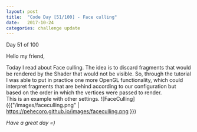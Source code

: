 ```yaml
---
layout: post
title:  "Code Day [51/100] - Face culling"
date:   2017-10-24
categories: challenge update
---
```


Day 51 of 100

Hello my friend,

Today I read about Face culling. The idea is to discard fragments that would be rendered by the Shader that would not be visible. So, through the tutorial I was able to put in practice one more OpenGL functionality, which could interpret fragments that are behind according to our configuration but based on the order in which the vertices were passed to render.  
This is an example with other settings.
![FaceCulling]({{"/images/faceculling.png" | https://pehecoro.github.io/images/faceculling.png }})

_Have a great day =)_